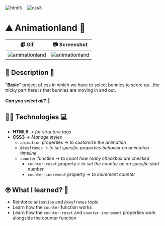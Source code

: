 ![html5](https://img.shields.io/badge/HTML5-E34F26?style=for-the-badge&logo=html5&logoColor=white)
&nbsp;&nbsp;&nbsp;![css3](https://img.shields.io/badge/CSS3-1572B6?style=for-the-badge&logo=css3&logoColor=white)

# ⛰️ Animationland 🐇
📹️ Gif | 📷️ Screenshot
--------|----------------
![animationland](https://user-images.githubusercontent.com/13999498/193787947-d3ae496d-b419-49ac-b052-290189ecbb5d.gif) | ![animationland](https://user-images.githubusercontent.com/13999498/193788361-80c05378-a69b-4a83-8cdb-0e4d291a3300.png)


## 📝 Description 📖
"**Basic**" project of css in which we have to select bunnies to score up...the tricky part here is that bunnies are moving in and out.<br/><br/>**_Can you select all?_** 🤔 

## 👨‍💻 Technologies 💻️
- **HTML5** -> _for structure tags_
- **CSS3** -> _Manage styles_
  - `animation` properties -> _to customize the animation_
  - `@keyframes` -> _to set specific properties behavior on animation timeline_
  - `counter` function -> _to count how many checkbox are checked_
    - `counter-reset` property-> _to set the counter on an specific start number_
    - `counter-increment` property -> _to increment counter_

## 🤓 What I learned? 🧠
- Reinforce  `animation` and `@keyframes` topic
- Learn how the `counter` function works
 - Learn how the `counter-reset` and `counter-increment` properties work alongside the counter function
